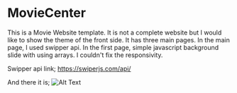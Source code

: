 # MovieCenter
This is a Movie Website template. It is not a complete website but I would like to show the theme of the front side. It has three main pages. In the main page, I used swipper api. In the first page, simple javascript background slide with using arrays. 
I couldn't fix the responsivity.

Swipper api link;
https://swiperjs.com/api/

And there it is;
![Alt Text](https://media.giphy.com/media/XIgfQhfgxsTNo0CPfC/giphy-downsized-large.gif)
